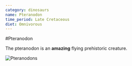 ```yaml
---
category: dinosaurs
name: Pteranodon
time_period: Late Cretaceous
diet: Omnivorous
---
```


#Pteranodon

The pteranodon is an **amazing** flying prehistoric creature.

![Pteranodons](http://www.evolutionswitness.com/wp-content/uploads/2011/08/pteranodon3.jpg)